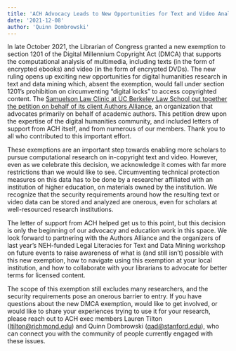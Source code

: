 ```yaml
---
title: 'ACH Advocacy Leads to New Opportunities for Text and Video Analysis'
date: '2021-12-08'
author: 'Quinn Dombrowski'
---
```

In late October 2021, the Librarian of Congress granted a new exemption to section 1201 of the Digital Millennium Copyright Act (DMCA) that supports the computational analysis of multimedia, including texts (in the form of encrypted ebooks) and video (in the form of encrypted DVDs). The new ruling opens up exciting new opportunities for digital humanities research in text and data mining which, absent the exemption, would fall under section 1201’s prohibition on circumventing “digital locks” to access copyrighted content. The [Samuelson Law Clinic at UC Berkeley Law School](https://www.law.berkeley.edu/experiential/clinics/samuelson-law-technology-public-policy-clinic/)[ put together the petition on behalf of its client Authors Alliance](https://www.authorsalliance.org/), an organization that advocates primarily on behalf of academic authors. This petition drew upon the expertise of the digital humanities community, and included letters of support from ACH itself, and from numerous of our members. Thank you to all who contributed to this important effort.

These exemptions are an important step towards enabling more scholars to pursue computational research on in-copyright text and video. However, even as we celebrate this decision, we acknowledge it comes with far more restrictions than we would like to see. Circumventing technical protection measures on this data has to be done by a researcher affiliated with an institution of higher education, on materials owned by the institution. We recognize that the security requirements around how the resulting text or video data can be stored and analyzed are onerous, even for scholars at well-resourced research institutions.

The letter of support from ACH helped get us to this point, but this decision is only the beginning of our advocacy and education work in this space. We look forward to partnering with the Authors Alliance and the organizers of last year’s NEH-funded Legal Literacies for Text and Data Mining workshop on future events to raise awareness of what is (and still isn’t) possible with this new exemption, how to navigate using this exemption at your local institution, and how to collaborate with your librarians to advocate for better terms for licensed content.

The scope of this exemption still excludes many researchers, and the security requirements pose an onerous barrier to entry. If you have questions about the new DMCA exemption, would like to get involved, or would like to share your experiences trying to use it for your research, please reach out to ACH exec members Lauren Tilton (ltilton@richmond.edu) and Quinn Dombrowski (qad@stanford.edu), who can connect you with the community of people currently engaged with these issues.